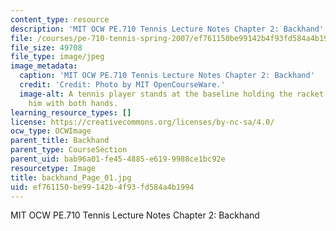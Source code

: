 ```yaml
---
content_type: resource
description: 'MIT OCW PE.710 Tennis Lecture Notes Chapter 2: Backhand'
file: /courses/pe-710-tennis-spring-2007/ef761150be99142b4f93fd584a4b1994_backhand_Page_01.jpg
file_size: 49708
file_type: image/jpeg
image_metadata:
  caption: 'MIT OCW PE.710 Tennis Lecture Notes Chapter 2: Backhand'
  credit: 'Credit: Photo by MIT OpenCourseWare.'
  image-alt: A tennis player stands at the baseline holding the racket in front of
    him with both hands.
learning_resource_types: []
license: https://creativecommons.org/licenses/by-nc-sa/4.0/
ocw_type: OCWImage
parent_title: Backhand
parent_type: CourseSection
parent_uid: bab96a01-fe45-4885-e619-9988ce1bc92e
resourcetype: Image
title: backhand_Page_01.jpg
uid: ef761150-be99-142b-4f93-fd584a4b1994
---
```

MIT OCW PE.710 Tennis Lecture Notes Chapter 2: Backhand